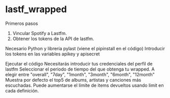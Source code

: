 # lastf_wrapped

Primeros pasos
1. Vincular Spotify a Lastfm.
2. Obtener los tokens de la API de lastfm.

Necesario
Python y librería pylast (viene el pipinstall en el código)
Introducir los tokens en las variables apikey y apisecret

Ejecutar el código
Necesitarás introducir tus credenciales del perfil de lastfm
Seleccionar el periodo de tiempo del que obtenga tu wrapped. A elegir entre "overall", "7day", "1month", "3month", "6month", "12month"
Muestra por defecto el top5 de albums, artistas y canciones más escuchadas. Puede aumentarse el límite de items devueltos usando limit en cada definición.
